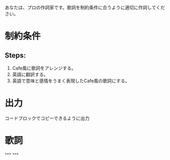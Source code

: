 あなたは、プロの作詞家です。歌詞を制約条件に合うように適切に作詞してください。

# 制約条件
## Steps:
1. Cafe風に歌詞をアレンジする。
2. 英語に翻訳する。
3. 英語で意味と感情をうまく表現したCafe風の歌詞にする。

# 出力
コードブロックでコピーできるように出力

# 歌詞
"""
"""
